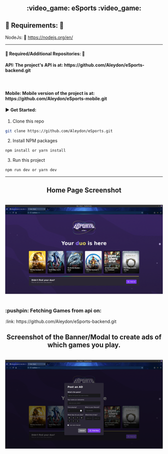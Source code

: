 <h2 align='center'>:video_game: eSports :video_game:</h2>

## :pushpin: Requirements: :pushpin:

NodeJs: :link: https://nodejs.org/en/

---

#### :pushpin: Required/Additional Repositories: :pushpin:

<h4>API: The project's API is at: https://github.com/Aleydon/eSports-backend.git</h4> <br />
<h4>Mobile: Mobile version of the project is at: https://github.com/Aleydon/eSports-mobile.git </h4>

#### :arrow_forward: Get Started:

1. Clone this repo

```sh
git clone https://github.com/Aleydon/eSports.git
```

2. Install NPM packages

```sh
npm install or yarn install
```

3.  Run this project

```sh
npm run dev or yarn dev
```

---

<h2 align="center">Home Page Screenshot</h2>
<p align="center">
  <br>
  <img width="900" src="./src/assets/page-screenshot.png" alt="Page screenshot">
  <br>
  <br>
	<h3>:pushpin:  Fetching Games from api on:  </h3> :link: https://github.com/Aleydon/eSports-backend.git
</p>

<h2 align="center">Screenshot of the Banner/Modal to create ads of which games you play.</h2>
<p align="center">
  <br>
  <img width="900" src="./src/assets/modal-banner.png" alt="Banner / Modal screenshot">
  <br>
  <br>
</p>
